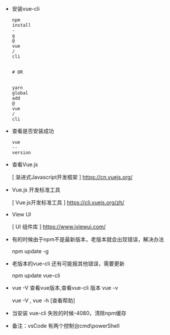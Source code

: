 

* 安装vue-cli

  ```
  npm
  install
  -
  g
  @
  vue
  /
  cli


  # OR


  yarn
  global
  add
  @
  vue
  /
  cli
  ```

* 查看是否安装成功

  ```
  vue
  --
  version
  ```

* 查看Vue.js

  \[
  渐进式Javascript开发框架
  \] 
  https://cn.vuejs.org/

* Vue.js 开发标准工具

  \[
  Vue.js开发标准工具
  \] 
  https://cli.vuejs.org/zh/

* View UI

  \[
  UI 组件库
  \] 
  https://www.iviewui.com/

* 有的时候由于npm不是最新版本，老版本就会出现错误，解决办法

  npm update -g

* 老版本的vue-cli 还有可能报其他错误，需要更新

  npm update vue-cli

* vue -V 查看vue版本,查看vue-cli 版本 vue -v

  vue -V , vue -h \[查看帮助\]

* 当安装 vue-cli 失败的时候-4080，清除npm缓存

* 备注：vsCode 有两个控制台cmd\powerShell

  


